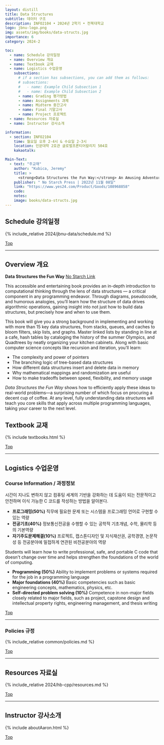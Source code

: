 ```yaml
---
layout: distill
title: Data Structures
subtitle: 데이터 구조
description: INFO2104 • 2024년 2학기 • 전북대학교
logo: jbnu-logo.png
img: assets/img/books/data-structs.jpg
importance: 6
category: 2024-2

toc:
  - name: Schedule 강의일정
  - name: Overview 개요
  - name: Textbook 교재
  - name: Logistics 수업운영
    subsections:
      # if a section has subsections, you can add them as follows:
      # subsections:
      #   - name: Example Child Subsection 1
      #   - name: Example Child Subsection 2
      - name: Grading 평가방법
      - name: Assignments 과제
      - name: Midterm 중간고사
      - name: Final 기말고사
      - name: Project 프로젝트
  - name: Resources 자료실
  - name: Instructor 강사소개

information:
  - section: INFO2104
    time: 월요일 오후 2-4시 & 수요일 2-3시
    location: 인문대학 2호관 글로벌프론티어칼리지 504호
    kakaotalk: 

Main-Text:
  - text: "주교재"
    author: "Kubica, Jeremy"
    title: >
      <strong>Data Structures the Fun Way:</strong> An Amusing Adventure with Coffee-Filled Examples
    publisher: " No Starch Press | 2022년 11월 08일"
    link: "https://www.yes24.com/Product/Goods/108968858"
    code:
    notes:
    image: books/data-structs.jpg
---
```


## Schedule 강의일정

{% include_relative 2024/jbnu-data/schedule.md %}

<a class="btncv" href="#">Top</a>

---

## Overview 개요

<strong>Data Structures the Fun Way</strong> <a href="https://nostarch.com/data-structures-fun-way">No Starch Link</a>

This accessible and entertaining book provides an in-depth introduction to computational thinking through the lens of data structures — a critical component in any programming endeavor. Through diagrams, pseudocode, and humorous analogies, you’ll learn how the structure of data drives algorithmic operations, gaining insight into not just how to build data structures, but precisely how and when to use them.

This book will give you a strong background in implementing and working with more than 15 key data structures, from stacks, queues, and caches to bloom filters, skip lists, and graphs. Master linked lists by standing in line at a cafe, hash tables by cataloging the history of the summer Olympics, and Quadtrees by neatly organizing your kitchen cabinets. Along with basic computer science concepts like recursion and iteration, you’ll learn:

* The complexity and power of pointers
* The branching logic of tree-based data structures
* How different data structures insert and delete data in memory
* Why mathematical mappings and randomization are useful
* How to make tradeoffs between speed, flexibility, and memory usage

_Data Structures the Fun Way_ shows how to efficiently apply these ideas to real-world problems—a surprising number of which focus on procuring a decent cup of coffee. At any level, fully understanding data structures will teach you core skills that apply across multiple programming languages, taking your career to the next level.

## Textbook 교재

{% include textbooks.html %}

<a class="btncv" href="#">Top</a>

---

## Logistics 수업운영

### Course Information / 과정정보

시간이 지나도 변하지 않고 컴퓨팅 세계의 기반을 강화하는 데 도움이 되는 전문적이고 안전하며 이식 가능한 C 코드를 작성하는 방법을 알아본다.

- **프로그래밍(50%)** 직무에 필요한 문제 또는 시스템을 프로그래밍 언어로 구현할 수 있는 역량
- **전공기초(40%)** 정보통신전공을 수행할 수 있는 공학적 기초개념, 수학, 물리학 등의 기본역량
- **자기주도문제해결(10%)** 프로젝트, 캡스톤디자인 및 지식재산권, 공학경영, 논문작성 등 전공분야에 밀접하게 연관된 비전공분야의 역량

Students will learn how to write professional, safe, and portable C code that doesn't change over time and helps strengthen the foundations of the world of computing.

- **Programming (50%)** Ability to implement problems or systems required for the job in a programming language
- **Major foundations (40%)** Basic competencies such as basic engineering concepts, mathematics, physics, etc.
- **Self-directed problem solving (10%)** Competence in non-major fields closely related to major fields, such as project, capstone design and intellectual property rights, engineering management, and thesis writing

<a class="btncv" href="#">Top</a>

---

### Policies 규정

{% include_relative common/policies.md %}

<a class="btncv" href="#">Top</a>

---

## Resources 자료실

{% include_relative 2024/hb-cpp/resources.md %}

<a class="btncv" href="#">Top</a>

---

## Instructor 강사소개

{% include aboutAaron.html %}

<a class="btncv" href="#">Top</a>
